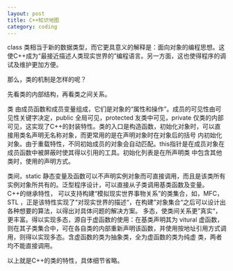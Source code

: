 ```yaml
---
layout: post
title: C++知识地图
category: coding
---
```


class 类相当于新的数据类型，而它更具意义的解释是：面向对象的编程思想。这使C++成为“最接近描述人类现实世界的”编程语言。另一方面，这也使得程序的调试及维护更加方便。

那么，类的机制是怎样的呢？

先看类的内部结构，再看类之间关系。

类 由成员函数和成员变量组成，它们是对象的“属性和操作”。成员的可见性由可见性关键字决定，public 全局可见，protected 友类中可见，private 仅类的内部可见，这实现了C++的封装特性。类的入口是构造函数，初始化对象时，可以直接用类名声明无名称对象，而更常用的是在声明对象时在对象后的括号 内初始化对象。由于重载特性，不同初始成员的对象会自动匹配。this指针是在成员对象在成员函数中被屏蔽时使其得以引用的工具。初始化列表是在所声明类 中包含其他类时，使用的声明方式。

类间，static 静态变量及函数可以不声明实例对象而可直接调用，而且是该类所有实例对象所共有的。泛型程序设计，可以直接从子类调用基类函数及变量。C++的继承特性， 可以支持构建“模拟现实世界事物关系”的类集合，如，MFC，STL ，正是该特性实现了“对现实世界的描述“，在构建”对象集合“之后可以设计出各种想要的算法，以得出对具体问题的解决方案。 多态，使类间关系更”真实“，更丰富。得以实现多态，源自于虚函数的使用：在基类声明其为 vitural 虚函数，则在其子类集合中，可在各自类的内部重新声明该函数，并使用按地址引用方式调用，则得以实现多态。含虚函数的类为抽象类，全为虚函数的类为纯虚 类，两者均不能直接调用。

以上就是C++的类的特性，具体细节省略。
